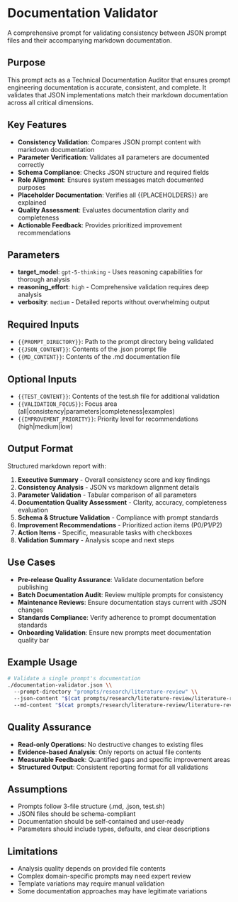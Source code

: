 # Documentation Validator

A comprehensive prompt for validating consistency between JSON prompt files and their accompanying markdown documentation.

## Purpose

This prompt acts as a Technical Documentation Auditor that ensures prompt engineering documentation is accurate, consistent, and complete. It validates that JSON implementations match their markdown documentation across all critical dimensions.

## Key Features

- **Consistency Validation**: Compares JSON prompt content with markdown documentation
- **Parameter Verification**: Validates all parameters are documented correctly
- **Schema Compliance**: Checks JSON structure and required fields
- **Role Alignment**: Ensures system messages match documented purposes
- **Placeholder Documentation**: Verifies all {{PLACEHOLDERS}} are explained
- **Quality Assessment**: Evaluates documentation clarity and completeness
- **Actionable Feedback**: Provides prioritized improvement recommendations

## Parameters

- **target_model**: `gpt-5-thinking` - Uses reasoning capabilities for thorough analysis
- **reasoning_effort**: `high` - Comprehensive validation requires deep analysis
- **verbosity**: `medium` - Detailed reports without overwhelming output

## Required Inputs

- `{{PROMPT_DIRECTORY}}`: Path to the prompt directory being validated
- `{{JSON_CONTENT}}`: Contents of the .json prompt file
- `{{MD_CONTENT}}`: Contents of the .md documentation file

## Optional Inputs

- `{{TEST_CONTENT}}`: Contents of the test.sh file for additional validation
- `{{VALIDATION_FOCUS}}`: Focus area (all|consistency|parameters|completeness|examples)
- `{{IMPROVEMENT_PRIORITY}}`: Priority level for recommendations (high|medium|low)

## Output Format

Structured markdown report with:

1. **Executive Summary** - Overall consistency score and key findings
2. **Consistency Analysis** - JSON vs markdown alignment details
3. **Parameter Validation** - Tabular comparison of all parameters
4. **Documentation Quality Assessment** - Clarity, accuracy, completeness evaluation
5. **Schema & Structure Validation** - Compliance with prompt standards
6. **Improvement Recommendations** - Prioritized action items (P0/P1/P2)
7. **Action Items** - Specific, measurable tasks with checkboxes
8. **Validation Summary** - Analysis scope and next steps

## Use Cases

- **Pre-release Quality Assurance**: Validate documentation before publishing
- **Batch Documentation Audit**: Review multiple prompts for consistency
- **Maintenance Reviews**: Ensure documentation stays current with JSON changes
- **Standards Compliance**: Verify adherence to prompt documentation standards
- **Onboarding Validation**: Ensure new prompts meet documentation quality bar

## Example Usage

```bash
# Validate a single prompt's documentation
./documentation-validator.json \\
  --prompt-directory "prompts/research/literature-review" \\
  --json-content "$(cat prompts/research/literature-review/literature-review.json)" \\
  --md-content "$(cat prompts/research/literature-review/literature-review.md)"
```

## Quality Assurance

- **Read-only Operations**: No destructive changes to existing files
- **Evidence-based Analysis**: Only reports on actual file contents
- **Measurable Feedback**: Quantified gaps and specific improvement areas
- **Structured Output**: Consistent reporting format for all validations

## Assumptions

- Prompts follow 3-file structure (.md, .json, test.sh)
- JSON files should be schema-compliant
- Documentation should be self-contained and user-ready
- Parameters should include types, defaults, and clear descriptions

## Limitations

- Analysis quality depends on provided file contents
- Complex domain-specific prompts may need expert review
- Template variations may require manual validation
- Some documentation approaches may have legitimate variations
